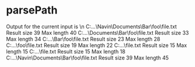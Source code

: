# parsePath

Output for the current input is  \n
C:\...\Navin\Documents\Bar\foo\file.txt Result size 39 Max length 40
C:\...\Documents\Bar\foo\file.txt Result size 33 Max length 34
C:\...\Bar\foo\file.txt Result size 23 Max length 28
C:\...\foo\file.txt Result size 19 Max length 22
C:\...\file.txt Result size 15 Max length 15
C:\...\file.txt Result size 15 Max length 18
C:\...\Navin\Documents\Bar\foo\file.txt Result size 39 Max length 45
